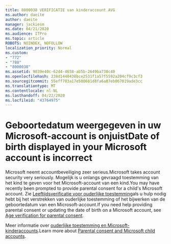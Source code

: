 ```yaml
---
title: 8000038 VERIFICATIE van kinderaccount AVG
ms.author: daeite
author: daeite
manager: jackiesm
ms.date: 04/21/2020
ms.audience: ITPro
ms.topic: article
ROBOTS: NOINDEX, NOFOLLOW
localization_priority: Normal
ms.custom:
- "772"
- "788"
- "8000038"
ms.assetid: 9039e40c-62d4-4658-ab5b-2649ba738c40
ms.openlocfilehash: 238d1440438bce2531f1a57f5592a204cf9c3cf3
ms.sourcegitcommit: 55eff703a17e500681d8fa6a87eb067019ade3cc
ms.translationtype: MT
ms.contentlocale: nl-NL
ms.lasthandoff: 04/22/2020
ms.locfileid: "43764975"
---
```

# <a name="date-of-birth-displayed-in-your-microsoft-account-is-incorrect"></a><span data-ttu-id="3549a-102">Geboortedatum weergegeven in uw Microsoft-account is onjuist</span><span class="sxs-lookup"><span data-stu-id="3549a-102">Date of birth displayed in your Microsoft account is incorrect</span></span>

<span data-ttu-id="3549a-103">Microsoft neemt accountbeveiliging zeer serieus.</span><span class="sxs-lookup"><span data-stu-id="3549a-103">Microsoft takes account security very seriously.</span></span> <span data-ttu-id="3549a-104">Mogelijk is u onlangs gevraagd toestemming van het kind te geven voor het Microsoft-account van een kind.</span><span class="sxs-lookup"><span data-stu-id="3549a-104">You may have recently been prompted to provide parental consent for a child's Microsoft account.</span></span> <span data-ttu-id="3549a-105">Zie [Leeftijdsverificatie voor ouderlijke toestemming](https://go.microsoft.com/fwlink/p/?linkid=874364)als u hulp nodig hebt bij het verstrekken van ouderlijke toestemming of het bijwerken van de geboortedatum van een Microsoft-account.</span><span class="sxs-lookup"><span data-stu-id="3549a-105">If you need help providing parental consent or updating the date of birth on a Microsoft account, see [Age verification for parental consent](https://go.microsoft.com/fwlink/p/?linkid=874364).</span></span>
  
<span data-ttu-id="3549a-106">Meer informatie over [ouderlijke toestemming en Microsoft-kinderaccounts](https://go.microsoft.com/fwlink/p/?linkid=874365).</span><span class="sxs-lookup"><span data-stu-id="3549a-106">Learn more about [Parental consent and Microsoft child accounts](https://go.microsoft.com/fwlink/p/?linkid=874365).</span></span>
  